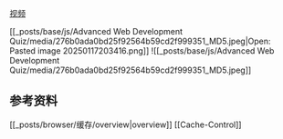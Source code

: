 
[视频](https://tongyi.aliyun.com/efficiency/doc/transcripts/3vl8qg46kx2bqpr2?source=2)




[[_posts/base/js/Advanced Web Development Quiz/media/276b0ada0bd25f92564b59cd2f999351_MD5.jpeg|Open: Pasted image 20250117203416.png]]
![[_posts/base/js/Advanced Web Development Quiz/media/276b0ada0bd25f92564b59cd2f999351_MD5.jpeg]]


## 参考资料
[[_posts/browser/缓存/overview|overview]]
[[Cache-Control]]
